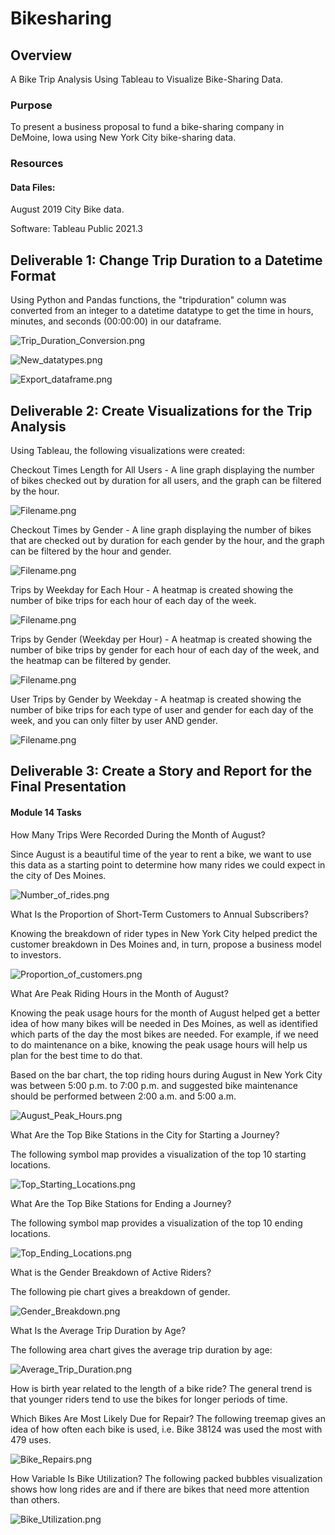 # Bikesharing

## Overview
A Bike Trip Analysis Using Tableau to Visualize Bike-Sharing Data.

### Purpose
To present a business proposal to fund a bike-sharing company in DeMoine, Iowa using New York City bike-sharing data. 

### Resources

#### Data Files:
August 2019 City Bike data.

Software:
Tableau Public 2021.3 

## Deliverable 1: Change Trip Duration to a Datetime Format

Using Python and Pandas functions, the "tripduration" column was converted from an integer to a datetime datatype to get the time in hours, minutes, and seconds (00:00:00) in our dataframe.

![Trip_Duration_Conversion.png](https://github.com/KimberlyCrawford/Bikesharing/blob/main/Resources/Trip_Duration_Conversion.png)

![New_datatypes.png](https://github.com/KimberlyCrawford/Bikesharing/blob/main/Resources/New_datatypes.png)

![Export_dataframe.png](https://github.com/KimberlyCrawford/Bikesharing/blob/main/Resources/Export_dataframe.png)


## Deliverable 2: Create Visualizations for the Trip Analysis

Using Tableau, the following visualizations were created:

Checkout Times Length for All Users - A line graph displaying the number of bikes checked out by duration for all users, and the graph can be filtered by the hour.

![Filename.png](https://github.com/KimberlyCrawford/Bikesharing/blob/main/Resources/filename.png)



Checkout Times by Gender - A line graph displaying the number of bikes that are checked out by duration for each gender by the hour, and the graph can be filtered by the hour and gender.

![Filename.png](https://github.com/KimberlyCrawford/Bikesharing/blob/main/Resources/filename.png)



Trips by Weekday for Each Hour - A heatmap is created showing the number of bike trips for each hour of each day of the week.

![Filename.png](https://github.com/KimberlyCrawford/Bikesharing/blob/main/Resources/filename.png)



Trips by Gender (Weekday per Hour) - A heatmap is created showing the number of bike trips by gender for each hour of each day of the week, and the heatmap can be filtered by gender.

![Filename.png](https://github.com/KimberlyCrawford/Bikesharing/blob/main/Resources/filename.png)


User Trips by Gender by Weekday - A heatmap is created showing the number of bike trips for each type of user and gender for each day of the week, and you can only filter by user AND gender.

![Filename.png](https://github.com/KimberlyCrawford/Bikesharing/blob/main/Resources/filename.png)


## Deliverable 3: Create a Story and Report for the Final Presentation




#### Module 14 Tasks

How Many Trips Were Recorded During the Month of August?

Since August is a beautiful time of the year to rent a bike, we want to use this data as a starting point to determine how many rides we could expect in the city of Des Moines.

![Number_of_rides.png](https://github.com/KimberlyCrawford/Bikesharing/blob/main/Resources/Number_of_rides.png)

What Is the Proportion of Short-Term Customers to Annual Subscribers?

Knowing the breakdown of rider types in New York City helped predict the customer breakdown in Des Moines and, in turn, propose a business model to investors.

![Proportion_of_customers.png](https://github.com/KimberlyCrawford/Bikesharing/blob/main/Resources/Proportion_of_customers.png)

What Are Peak Riding Hours in the Month of August?

Knowing the peak usage hours for the month of August helped get a better idea of how many bikes will be needed in Des Moines, as well as identified which parts of the day the most bikes are needed. For example, if we need to do maintenance on a bike, knowing the peak usage hours will help us plan for the best time to do that.

Based on the bar chart, the top riding hours during August in New York City was between 5:00 p.m. to 7:00 p.m. and suggested bike maintenance should be performed between 2:00 a.m. and 5:00 a.m.

![August_Peak_Hours.png](https://github.com/KimberlyCrawford/Bikesharing/blob/main/Resources/August_Peak_Hours.png)

What Are the Top Bike Stations in the City for Starting a Journey?

The following symbol map provides a visualization of the top 10 starting locations. 

![Top_Starting_Locations.png](https://github.com/KimberlyCrawford/Bikesharing/blob/main/Resources/Top_Starting_Locations.png)

What Are the Top Bike Stations for Ending a Journey?

The following symbol map provides a visualization of the top 10 ending locations. 

![Top_Ending_Locations.png](https://github.com/KimberlyCrawford/Bikesharing/blob/main/Resources/Top_Ending_Locations.png)

What is the Gender Breakdown of Active Riders?

The following pie chart gives a breakdown of gender.

![Gender_Breakdown.png](https://github.com/KimberlyCrawford/Bikesharing/blob/main/Resources/Gender_Breakdown.png)

What Is the Average Trip Duration by Age?

The following area chart gives the average trip duration by age:

![Average_Trip_Duration.png](https://github.com/KimberlyCrawford/Bikesharing/blob/main/Resources/Average_Trip_Duration.png)

How is birth year related to the length of a bike ride? The general trend is that younger riders tend to use the bikes for longer periods of time. 

Which Bikes Are Most Likely Due for Repair? The following treemap gives an idea of how often each bike is used, i.e. Bike 38124 was used the most with 479 uses.

![Bike_Repairs.png](https://github.com/KimberlyCrawford/Bikesharing/blob/main/Resources/Bike_Repairs.png)

How Variable Is Bike Utilization? The following packed bubbles visualization shows how long rides are and if there are bikes that need more attention than others. 

![Bike_Utilization.png](https://github.com/KimberlyCrawford/Bikesharing/blob/main/Resources/Bike_Utilization.png)
